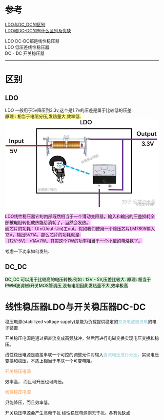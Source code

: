 # 参考

[LDO与DC_DC的区别](https://www.zhihu.com/question/319559384/answer/2438675720)  
[LDO和DC-DC的有什么区别及优缺](https://www.zhihu.com/question/319559384/answer/647093310)

LDO DC-DC都是线性稳压器  
LDO 低压差线性稳压器  
DC - DC 开关稳压器  
___

# 区别
## LDO
LDO 一般用于5v降压到3.3v,这个是1.7v的压差是属于比较低的压差.  
<span style="background:#fff88f">原理 : 相当于电阻分压,发热量大,效率低.</span>
![](assets/Pasted%20image%2020231123204516.png)


<span style="background:#fdbfff">LDO线性稳压器它的内部既然相当于一个滑动变阻器，输入和输出的压差损耗全部被电阻转化成热能给消耗了，当然会发热。  </span>  
<span style="background:#fdbfff">而芯片的功耗：UI=(Uout-Uin)工out。假如我们使用一个降压芯片LM7805输入12V，输出5V/1A，那么芯片的功耗就是:  </span>    
<span style="background:#fdbfff">（12V-5V） *1A=7W。其实这个7W的功率相当于一个小型的电烙铁了。</span>

考虑一下功率如何发热.
## DC_DC
<mark style="background: #BBFABBA6;">DC_DC 可以用于比较高的电压转换.例如 : 12V - 5V,压差比较大.
原理: 相当于PWM波调制/开关MOS管调压,没有电阻因此发热量不大,效率极高</mark>


# 线性稳压器LDO与开关稳压器DC-DC
稳压电源(stabilized voltage supply)是能为负载提供稳定的<font color="#92cddc">交流电或直流电</font>的电子装置

开关稳压电源是通过把直流变成高频脉冲，然后再进行电磁变换实现电压变换和稳压。

线性稳压电源是直接串联一个可控的调整元件对输入<font color="#92cddc">直流电压进行分压，</font>实现电压变换和稳压，本质上相当于串联一个可变电阻。

<font color="#f79646">开关稳压电源</font>

效率高，
而且可升压也可降压。

<font color="#f79646">线性稳压电源</font>

只能降压，而且效率低。

开关稳压电源会产生高频干扰
线性稳压电源则无干扰。各有优缺点


